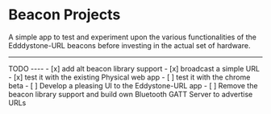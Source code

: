 Beacon Projects
===============
A simple app to test and experiment upon the various functionalities of the Edddystone-URL beacons before investing in the actual set of hardware.
<hr>
TODO
----
- [x] add alt beacon library support
- [x] broadcast a simple URL
- [x] test it with the existing Physical web app
- [ ] test it with the chrome beta
- [ ] Develop a pleasing UI to the Eddystone-URL app
- [ ] Remove the beacon library support and build own Bluetooth GATT Server to advertise URLs
